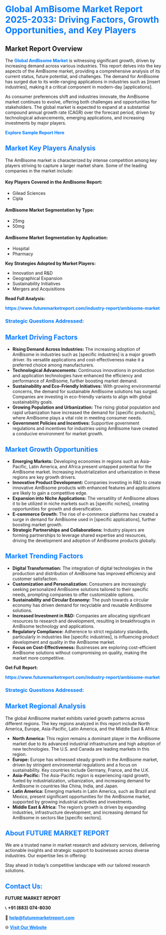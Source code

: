 <h1 style="color: #007BFF;">Global AmBisome Market Report 2025-2033: Driving Factors, Growth Opportunities, and Key Players</h1>

<section id="overview">
<h2>Market Report Overview</h2>
<p>The <a href="https://www.futuremarketreport.com/industry-report/ambisome-market" style="color: #007BFF; text-decoration: none;"><strong>Global AmBisome Market</strong></a> is witnessing significant growth, driven by increasing demand across various industries. This report delves into the key aspects of the AmBisome market, providing a comprehensive analysis of its current status, future potential, and challenges. The demand for AmBisome has surged due to its wide-ranging applications in industries such as [insert industries], making it a critical component in modern-day [applications].</p>
<p>As consumer preferences shift and industries innovate, the AmBisome market continues to evolve, offering both challenges and opportunities for stakeholders. The global market is expected to expand at a substantial compound annual growth rate (CAGR) over the forecast period, driven by technological advancements, emerging applications, and increasing investments by major players.</p>
</section>

<section id="overview">
<p><a href="https://www.futuremarketreport.com/request-sample/reportId=64506" style="color: #007BFF; text-decoration: none;"><strong>Explore Sample Report Here</strong></a></p>
</section>

<section id="key-players">
<h2 style="color: #007BFF;">Market Key Players Analysis</h2>
<p>The AmBisome market is characterized by intense competition among key players striving to capture a larger market share. Some of the leading companies in the market include:</p>
<h4>Key Players Covered in the AmBisome Report:</h4>
<ul><li>Gilead Sciences</li><li>Cipla</li></ul>
<h4>AmBisome Market Segmentation by Type:</h4>
<ul><li>25mg</li><li>50mg</li></ul>

<h4>AmBisome Market Segmentation by Application:</h4>
<ul><li>Hospital</li><li>Pharmacy</li></ul>
<p><strong>Key Strategies Adopted by Market Players:</strong></p>
<ul>
<li>Innovation and R&D</li>
<li>Geographical Expansion</li>
<li>Sustainability Initiatives</li>
<li>Mergers and Acquisitions</li>
</ul>
</section>

<section>
<p><strong>Read Full Analysis: </strong></p><a href="https://www.futuremarketreport.com/industry-report/ambisome-market" style="color: #007BFF; text-decoration: none;"><strong>https://www.futuremarketreport.com/industry-report/ambisome-market</strong></a>
<h3 style="color: #007BFF;">Strategic Questions Addressed:</h3>
</section>

<section id="driving-factors">
<h2 style="color: #007BFF;">Market Driving Factors</h2>
<ul>
<li><strong>Rising Demand Across Industries:</strong> The increasing adoption of AmBisome in industries such as [specific industries] is a major growth driver. Its versatile applications and cost-effectiveness make it a preferred choice among manufacturers.</li>
<li><strong>Technological Advancements:</strong> Continuous innovations in production and application technologies have enhanced the efficiency and performance of AmBisome, further boosting market demand.</li>
<li><strong>Sustainability and Eco-Friendly Initiatives:</strong> With growing environmental concerns, the demand for sustainable AmBisome solutions has surged. Companies are investing in eco-friendly variants to align with global sustainability goals.</li>
<li><strong>Growing Population and Urbanization:</strong> The rising global population and rapid urbanization have increased the demand for [specific products], where AmBisome plays a vital role in meeting consumer needs.</li>
<li><strong>Government Policies and Incentives:</strong> Supportive government regulations and incentives for industries using AmBisome have created a conducive environment for market growth.</li>
</ul>
</section>

<section id="growth-opportunities">
<h2 style="color: #007BFF;">Market Growth Opportunities</h2>
<ul>
<li><strong>Emerging Markets:</strong> Developing economies in regions such as Asia-Pacific, Latin America, and Africa present untapped potential for the AmBisome market. Increasing industrialization and urbanization in these regions are key growth drivers.</li>
<li><strong>Innovative Product Development:</strong> Companies investing in R&D to create innovative AmBisome products with enhanced features and applications are likely to gain a competitive edge.</li>
<li><strong>Expansion into Niche Applications:</strong> The versatility of AmBisome allows it to be utilized in niche markets such as [specific niches], creating opportunities for growth and diversification.</li>
<li><strong>E-commerce Growth:</strong> The rise of e-commerce platforms has created a surge in demand for AmBisome used in [specific applications], further boosting market growth.</li>
<li><strong>Strategic Partnerships and Collaborations:</strong> Industry players are forming partnerships to leverage shared expertise and resources, driving the development and adoption of AmBisome products globally.</li>
</ul>
</section>

<section id="trending-factors">
<h2 style="color: #007BFF;">Market Trending Factors</h2>
<ul>
<li><strong>Digital Transformation:</strong> The integration of digital technologies in the production and distribution of AmBisome has improved efficiency and customer satisfaction.</li>
<li><strong>Customization and Personalization:</strong> Consumers are increasingly seeking personalized AmBisome solutions tailored to their specific needs, prompting companies to offer customizable options.</li>
<li><strong>Sustainability and Circular Economy:</strong> The push towards a circular economy has driven demand for recyclable and reusable AmBisome solutions.</li>
<li><strong>Increased Investment in R&D:</strong> Companies are allocating significant resources to research and development, resulting in breakthroughs in AmBisome technology and applications.</li>
<li><strong>Regulatory Compliance:</strong> Adherence to strict regulatory standards, particularly in industries like [specific industries], is influencing product development and quality in the AmBisome market.</li>
<li><strong>Focus on Cost-Effectiveness:</strong> Businesses are exploring cost-efficient AmBisome solutions without compromising on quality, making the market more competitive.</li>
</ul>
</section>

<section>
<p><strong>Get Full Report: </strong></p><a href="https://www.futuremarketreport.com/industry-report/ambisome-market" style="color: #007BFF; text-decoration: none;"><strong>https://www.futuremarketreport.com/industry-report/ambisome-market</strong></a>
<h3 style="color: #007BFF;">Strategic Questions Addressed:</h3>
</section>


<section id="regional-analysis">
<h2 style="color: #007BFF;">Market Regional Analysis</h2>
<p>The global AmBisome market exhibits varied growth patterns across different regions. The key regions analyzed in this report include North America, Europe, Asia-Pacific, Latin America, and the Middle East & Africa:</p>
<ul>
<li><strong>North America:</strong> This region remains a dominant player in the AmBisome market due to its advanced industrial infrastructure and high adoption of new technologies. The U.S. and Canada are leading markets in this region.</li>
<li><strong>Europe:</strong> Europe has witnessed steady growth in the AmBisome market, driven by stringent environmental regulations and a focus on sustainability. Key countries include Germany, France, and the U.K.</li>
<li><strong>Asia-Pacific:</strong> The Asia-Pacific region is experiencing rapid growth, fueled by industrialization, urbanization, and increasing demand for AmBisome in countries like China, India, and Japan.</li>
<li><strong>Latin America:</strong> Emerging markets in Latin America, such as Brazil and Mexico, present significant opportunities for the AmBisome market, supported by growing industrial activities and investments.</li>
<li><strong>Middle East & Africa:</strong> The region’s growth is driven by expanding industries, infrastructure development, and increasing demand for AmBisome in sectors like [specific sectors].</li>
</ul>
</section>

<footer>
<h2 style="color: #007BFF;">About FUTURE MARKET REPORT</h2>
<p>We are a trusted name in market research and advisory services, delivering actionable insights and strategic support to businesses across diverse industries. Our expertise lies in offering:</p>

<p>Stay ahead in today’s competitive landscape with our tailored research solutions.</p>

<h2 style="color: #007BFF;">Contact Us:</h2>
<p><strong>FUTURE MARKET REPORT</strong></p>
<p>📞 <strong>+91 (883) 074-8030</strong></p>
<p>📧 <strong><a href="mailto:help@futuremarketreport.com" style="color: #007BFF;">help@futuremarketreport.com</a></strong></p>
<p>🌐 <strong><a href="https://www.futuremarketreport.com/" style="color: #007BFF;">Visit Our Website</a></strong></p>
</footer>